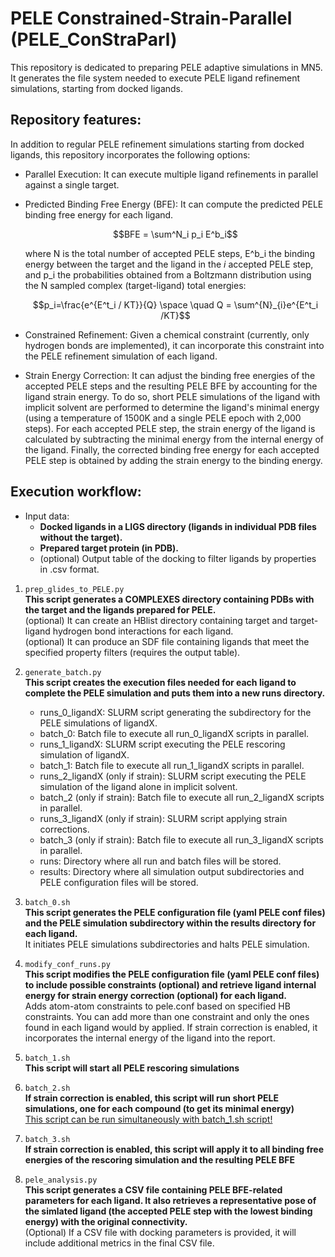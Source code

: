 # PELE Constrained-Strain-Parallel (PELE_ConStraParl)

This repository is dedicated to preparing PELE adaptive simulations in MN5. It generates the file system needed to execute PELE ligand refinement simulations, starting from docked ligands.

## Repository features:

In addition to regular PELE refinement simulations starting from docked ligands, this repository incorporates the following options:

- Parallel Execution: It can execute multiple ligand refinements in parallel against a single target.
- Predicted Binding Free Energy (BFE): It can compute the predicted PELE binding free energy for each ligand.

  $$BFE = \sum^N_i p_i E^b_i$$
  
  where N is the total number of accepted PELE steps, E^b_i the binding energy between the target and the ligand in the $i$ accepted PELE step, and p_i the probabilities obtained from a Boltzmann distribution using the N sampled complex (target-ligand) total energies:
  
  $$p_i=\frac{e^{E^t_i / KT}}{Q} \space \quad Q = \sum^{N}_{i}e^{E^t_i /KT}$$
  
- Constrained Refinement: Given a chemical constraint (currently, only hydrogen bonds are implemented), it can incorporate this constraint into the PELE refinement simulation of each ligand.
- Strain Energy Correction: It can adjust the binding free energies of the accepted PELE steps and the resulting PELE BFE by accounting for the ligand strain energy. To do so, short PELE simulations of the ligand with implicit solvent are performed to determine the ligand's minimal energy (using a temperature of 1500K and a single PELE epoch with 2,000 steps). For each accepted PELE step, the strain energy of the ligand is calculated by subtracting the minimal energy from the internal energy of the ligand. Finally, the corrected binding free energy for each accepted PELE step is obtained by adding the strain energy to the binding energy.

## Execution workflow:

* Input data:
  - **Docked ligands in a LIGS directory (ligands in individual PDB files without the target).**
  - **Prepared target protein (in PDB).**
  - (optional) Output table of the docking to filter ligands by properties in .csv format.
 
1) `prep_glides_to_PELE.py`<br>
   **This script generates a COMPLEXES directory containing PDBs with the target and the ligands prepared for PELE.** <br>
   (optional) It can create an HBlist directory containing target and target-ligand hydrogen bond interactions for each ligand. <br>
   (optional) It can produce an SDF file containing ligands that meet the specified property filters (requires the output table).

3) `generate_batch.py`<br>
   **This script creates the execution files needed for each ligand to complete the PELE simulation and puts them into a new runs directory.** <br>
   - runs_0_ligandX: SLURM script generating the subdirectory for the PELE simulations of ligandX.
   - batch_0: Batch file to execute all run_0_ligandX scripts in parallel.
   - runs_1_ligandX: SLURM script executing the PELE rescoring simulation of ligandX.
   - batch_1: Batch file to execute all run_1_ligandX scripts in parallel.
   - runs_2_ligandX (only if strain): SLURM script executing the PELE simulation of the ligand alone in implicit solvent.
   - batch_2 (only if strain): Batch file to execute all run_2_ligandX scripts in parallel.
   - runs_3_ligandX (only if strain): SLURM script applying strain corrections.
   - batch_3 (only if strain): Batch file to execute all run_3_ligandX scripts in parallel.
   - runs: Directory where all run and batch files will be stored.
   - results: Directory where all simulation output subdirectories and PELE configuration files will be stored.
  
4) `batch_0.sh`<br>
   **This script generates the PELE configuration file (yaml PELE conf files) and the PELE simulation subdirectory within the results directory for each ligand.** <br>
   It initiates PELE simulations subdirectories and halts PELE simulation.

5) `modify_conf_runs.py` <br>
   **This script modifies the PELE configuration file (yaml PELE conf files) to include possible constraints (optional) and retrieve ligand internal energy for strain energy correction (optional) for each ligand.** <br>
   Adds atom-atom constraints to pele.conf based on specified HB constraints. You can add more than one constraint and only the ones found in each ligand would by applied.
   If strain correction is enabled, it incorporates the internal energy of the ligand into the report.

6) `batch_1.sh` <br>
   **This script will start all PELE rescoring simulations** <br>

7) `batch_2.sh` <br>
   **If strain correction is enabled, this script will run short PELE simulations, one for each compound (to get its minimal energy)** <br>
   <ins>This script can be run simultaneously with batch_1.sh script!</ins>

8) `batch_3.sh` <br>
   **If strain correction is enabled, this script will apply it to all binding free energies of the rescoring simulation and the resulting PELE BFE** <br>
9) `pele_analysis.py` <br>
  **This script generates a CSV file containing PELE BFE-related parameters for each ligand. It also retrieves a representative pose of the simlated ligand (the accepted PELE step with the lowest binding energy) with the original connectivity.** <br>
(Optional) If a CSV file with docking parameters is provided, it will include additional metrics in the final CSV file.
